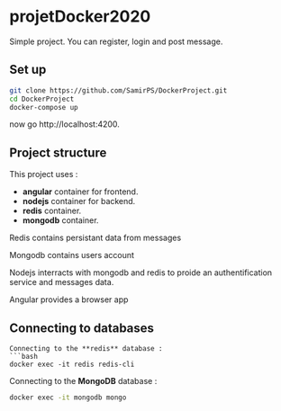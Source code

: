 # projetDocker2020

Simple project. You can register, login and post message.

## Set up

```bash
git clone https://github.com/SamirPS/DockerProject.git
cd DockerProject
docker-compose up
```

now go  http://localhost:4200.

## Project structure

This project uses : 
* **angular** container for frontend.
* **nodejs** container for backend. 
* **redis** container. 
* **mongodb** container.

Redis contains persistant data from messages

Mongodb contains users account

Nodejs interracts with mongodb and redis to proide an authentification service and messages data.

Angular provides a browser app

## Connecting to databases
```
Connecting to the **redis** database :
```bash
docker exec -it redis redis-cli
```

Connecting to the **MongoDB** database :
```bash
docker exec -it mongodb mongo
```


